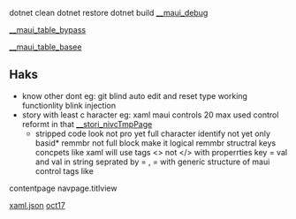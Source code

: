 dotnet clean
dotnet restore
dotnet build
[\__maui_debug](__maui_debug.md)

[\__maui_table_bypass](__maui_table_bypass.md)

[\__maui_table_basee](__maui_table_basee.md)

## Haks

* know other dont eg: git blind auto edit and reset type working functionlity blink injection 
* story with least c haracter eg: xaml  maui controls 20 max used control reformt in that 
  [\__stori_nivcTmpPage](__stori_nivcTmpPage.md) 
  * stripped code look not pro yet full  character identify not yet only basid\*
    remmbr  not full block make it logical remmbr structral keys concpets
    like xaml will use tags <? ?>\<\> not \</> with properrties key  = val and val in string  seprated by  = , = 
    with  generic structure of maui control tags like

contentpage
navpage.titlview

[xaml.json](xaml.json.md) 
[oct17](oct17.md)
